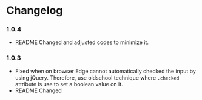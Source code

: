 # Changelog
### 1.0.4
- README Changed and adjusted codes to minimize it.

### 1.0.3 
- Fixed when on browser Edge cannot automatically checked the input by using jQuery. Therefore, use oldschool technique where `.checked` attribute is use to set a boolean value on it. 
- README Changed